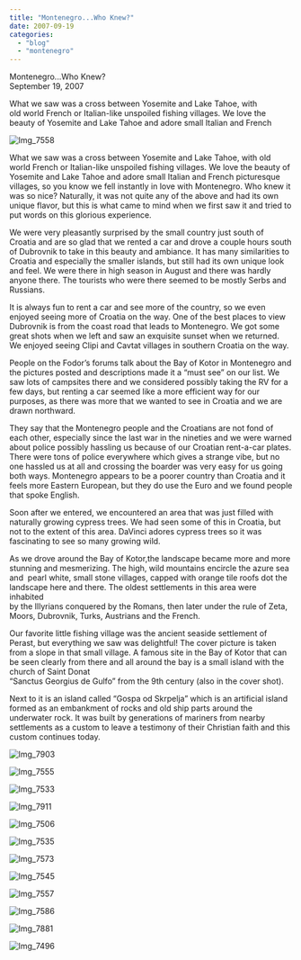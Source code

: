 ```yaml
---
title: "Montenegro...Who Knew?"
date: 2007-09-19
categories: 
  - "blog"
  - "montenegro"
---
```


Montenegro...Who Knew?  
September 19, 2007

What we saw was a cross between Yosemite and Lake Tahoe, with  
old world French or Italian-like unspoiled fishing villages. We love the  
beauty of Yosemite and Lake Tahoe and adore small Italian and French

<!--more-->

![Img_7558](https://pub-ac94b3f306b24c0dba4238943c97f2e1.r2.dev/photos/uncategorized/2008/02/26/img_7558.png)

What we saw was a cross between Yosemite and Lake Tahoe, with old world French or Italian-like unspoiled fishing villages. We love the beauty of Yosemite and Lake Tahoe and adore small Italian and French picturesque villages, so you know we fell instantly in love with Montenegro. Who knew it was so nice? Naturally, it was not quite any of the above and had its own unique flavor, but this is what came to mind when we first saw it and tried to put words on this glorious experience.

We were very pleasantly surprised by the small country just south of Croatia and are so glad that we rented a car and drove a couple hours south of Dubrovnik to take in this beauty and ambiance. It has many similarities to Croatia and especially the smaller islands, but still had its own unique look and feel. We were there in high season in August and there was hardly anyone there. The tourists who were there seemed to be mostly Serbs and Russians.

It is always fun to rent a car and see more of the country, so we even enjoyed seeing more of Croatia on the way. One of the best places to view Dubrovnik is from the coast road that leads to Montenegro. We got some great shots when we left and saw an exquisite sunset when we returned. We enjoyed seeing Clipi and Cavtat villages in southern Croatia on the way.

People on the Fodor’s forums talk about the Bay of Kotor in Montenegro and the pictures posted and descriptions made it a “must see” on our list. We saw lots of campsites there and we considered possibly taking the RV for a few days, but renting a car seemed like a more efficient way for our purposes, as there was more that we wanted to see in Croatia and we are drawn northward.

They say that the Montenegro people and the Croatians are not fond of each other, especially since the last war in the nineties and we were warned about police possibly hassling us because of our Croatian rent-a-car plates. There were tons of police everywhere which gives a strange vibe, but no one hassled us at all and crossing the boarder was very easy for us going both ways. Montenegro appears to be a poorer country than Croatia and it feels more Eastern European, but they do use the Euro and we found people that spoke English.

Soon after we entered, we encountered an area that was just filled with naturally growing cypress trees. We had seen some of this in Croatia, but not to the extent of this area. DaVinci adores cypress trees so it was fascinating to see so many growing wild.

As we drove around the Bay of Kotor,the landscape became more and more stunning and mesmerizing. The high, wild mountains encircle the azure sea and  pearl white, small stone villages, capped with orange tile roofs dot the landscape here and there. The oldest settlements in this area were inhabited  
by the Illyrians conquered by the Romans, then later under the rule of Zeta, Moors, Dubrovnik, Turks, Austrians and the French.

Our favorite little fishing village was the ancient seaside settlement of Perast, but everything we saw was delightful! The cover picture is taken from a slope in that small village. A famous site in the Bay of Kotor that can be seen clearly from there and all around the bay is a small island with the church of Saint Donat  
“Sanctus Georgius de Gulfo” from the 9th century (also in the cover shot).

Next to it is an island called “Gospa od Skrpelja” which is an artificial island formed as an embankment of rocks and old ship parts around the underwater rock. It was built by generations of mariners from nearby settlements as a custom to leave a testimony of their Christian faith and this custom continues today.

![Img_7903](https://pub-ac94b3f306b24c0dba4238943c97f2e1.r2.dev/photos/uncategorized/2008/02/26/img_7903.png)

![Img_7555](https://pub-ac94b3f306b24c0dba4238943c97f2e1.r2.dev/photos/uncategorized/2008/02/26/img_7555.png)

![Img_7533](https://pub-ac94b3f306b24c0dba4238943c97f2e1.r2.dev/photos/uncategorized/2008/02/26/img_7533.png)

![Img_7911](https://pub-ac94b3f306b24c0dba4238943c97f2e1.r2.dev/photos/uncategorized/2008/02/26/img_7911.png)

![Img_7506](https://pub-ac94b3f306b24c0dba4238943c97f2e1.r2.dev/photos/uncategorized/2008/02/26/img_7506.png)

![Img_7535](https://pub-ac94b3f306b24c0dba4238943c97f2e1.r2.dev/photos/uncategorized/2008/02/26/img_7535.png)

![Img_7573](https://pub-ac94b3f306b24c0dba4238943c97f2e1.r2.dev/photos/uncategorized/2008/02/26/img_7573.png)

![Img_7545](https://pub-ac94b3f306b24c0dba4238943c97f2e1.r2.dev/photos/uncategorized/2008/02/26/img_7545.png)

![Img_7557](https://pub-ac94b3f306b24c0dba4238943c97f2e1.r2.dev/photos/uncategorized/2008/02/26/img_7557.png)

![Img_7586](https://pub-ac94b3f306b24c0dba4238943c97f2e1.r2.dev/photos/uncategorized/2008/02/26/img_7586.png)

![Img_7881](https://pub-ac94b3f306b24c0dba4238943c97f2e1.r2.dev/photos/uncategorized/2008/02/26/img_7881.png)

![Img_7496](https://pub-ac94b3f306b24c0dba4238943c97f2e1.r2.dev/photos/uncategorized/2008/02/26/img_7496.png)
